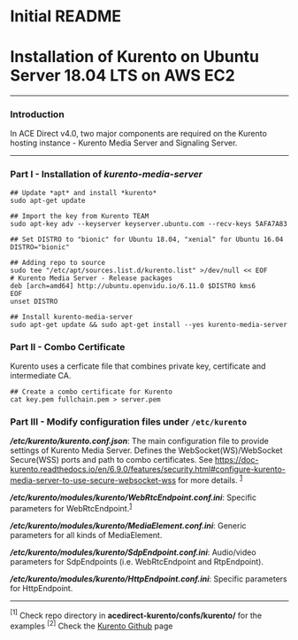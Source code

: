 Initial README
=======
# Installation of Kurento on Ubuntu Server 18.04 LTS on AWS EC2
---
### Introduction
In ACE Direct v4.0, two major components are required on the  Kurento hosting instance - Kurento Media Server and Signaling Server.

---
### Part I - Installation of *kurento-media-server*

    ## Update *apt* and install *kurento*
    sudo apt-get update

    ## Import the key from Kurento TEAM
    sudo apt-key adv --keyserver keyserver.ubuntu.com --recv-keys 5AFA7A83

    ## Set DISTRO to "bionic" for Ubuntu 18.04, "xenial" for Ubuntu 16.04
    DISTRO="bionic"

    ## Adding repo to source
    sudo tee "/etc/apt/sources.list.d/kurento.list" >/dev/null << EOF
    # Kurento Media Server - Release packages
    deb [arch=amd64] http://ubuntu.openvidu.io/6.11.0 $DISTRO kms6
    EOF
    unset DISTRO

    ## Install kurento-media-server
    sudo apt-get update && sudo apt-get install --yes kurento-media-server


### Part II - Combo Certificate
Kurento uses a cerficate file that combines private key, certificate and intermediate CA.

    ## Create a combo certificate for Kurento
    cat key.pem fullchain.pem > server.pem

### Part III - Modify configuration files under `/etc/kurento`

**_/etc/kurento/kurento.conf.json_**: The main configuration file to provide settings of Kurento Media Server. Defines the WebSocket(WS)/WebSocket Secure(WSS) ports and path to combo certificates. See https://doc-kurento.readthedocs.io/en/6.9.0/features/security.html#configure-kurento-media-server-to-use-secure-websocket-wss for more details. <sup>[1](#fn1)</sup>

**_/etc/kurento/modules/kurento/WebRtcEndpoint.conf.ini_**: Specific parameters for WebRtcEndpoint.<sup>[1](#fn1)</sup>


**_/etc/kurento/modules/kurento/MediaElement.conf.ini_**: Generic parameters for all kinds of MediaElement.

**_/etc/kurento/modules/kurento/SdpEndpoint.conf.ini_**: Audio/video parameters for SdpEndpoints (i.e. WebRtcEndpoint and RtpEndpoint).


**_/etc/kurento/modules/kurento/HttpEndpoint.conf.ini_**: Specific parameters for HttpEndpoint.


---
<a name="fn1"><sup>[1]</sup></a> Check repo directory in **acedirect-kurento/confs/kurento/** for the examples
<a name="fn2"><sup>[2]</sup></a> Check the [Kurento Github](https://github.com/Kurento/kms-core/tree/6.11.0/src/server/config) page
